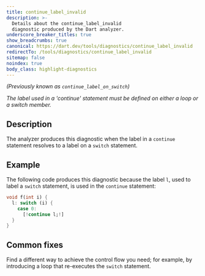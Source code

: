 ```yaml
---
title: continue_label_invalid
description: >-
  Details about the continue_label_invalid
  diagnostic produced by the Dart analyzer.
underscore_breaker_titles: true
show_breadcrumbs: true
canonical: https://dart.dev/tools/diagnostics/continue_label_invalid
redirectTo: /tools/diagnostics/continue_label_invalid
sitemap: false
noindex: true
body_class: highlight-diagnostics
---
```


_(Previously known as `continue_label_on_switch`)_

_The label used in a 'continue' statement must be defined on either a loop or a
switch member._

## Description

The analyzer produces this diagnostic when the label in a `continue`
statement resolves to a label on a `switch` statement.

## Example

The following code produces this diagnostic because the label `l`, used to
label a `switch` statement, is used in the `continue` statement:

```dart
void f(int i) {
  l: switch (i) {
    case 0:
      [!continue l;!]
  }
}
```

## Common fixes

Find a different way to achieve the control flow you need; for example, by
introducing a loop that re-executes the `switch` statement.
